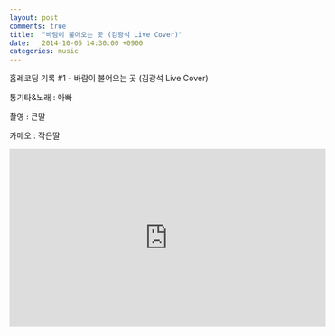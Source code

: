 ```yaml
---
layout: post
comments: true
title:  "바람이 불어오는 곳 (김광석 Live Cover)"
date:   2014-10-05 14:30:00 +0900
categories: music
---
```

홈레코딩 기록 #1 - 바람이 불어오는 곳 (김광석 Live Cover)

통기타&노래 : 아빠

촬영 : 큰딸

카메오 : 작은딸

<iframe width="560" height="315" src="https://www.youtube-nocookie.com/embed/wt2GQ0ClM3M" frameborder="0" allow="autoplay; encrypted-media" allowfullscreen></iframe>

